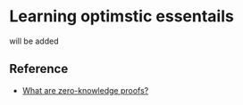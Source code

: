 # Learning optimstic essentails

will be added

## Reference

- [What are zero-knowledge proofs?](https://ethereum.org/en/zero-knowledge-proofs/)